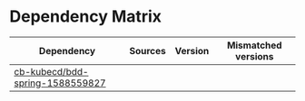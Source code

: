 # Dependency Matrix

Dependency | Sources | Version | Mismatched versions
---------- | ------- | ------- | -------------------
[cb-kubecd/bdd-spring-1588559827](https://github.com/cb-kubecd/bdd-spring-1588559827.git) |  | []() | 

